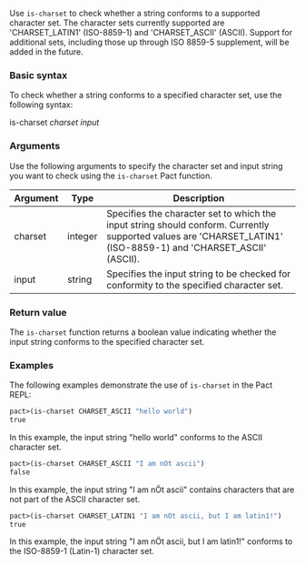 Use `is-charset` to check whether a string conforms to a supported character set. The character sets currently supported are 'CHARSET_LATIN1' (ISO-8859-1) and 'CHARSET_ASCII' (ASCII). Support for additional sets, including those up through ISO 8859-5 supplement, will be added in the future.

### Basic syntax

To check whether a string conforms to a specified character set, use the following syntax:

is-charset *charset input*

### Arguments

Use the following arguments to specify the character set and input string you want to check using the `is-charset` Pact function.

| Argument | Type | Description |
| --- | --- | --- |
| charset | integer | Specifies the character set to which the input string should conform. Currently supported values are 'CHARSET_LATIN1' (ISO-8859-1) and 'CHARSET_ASCII' (ASCII). |
| input | string | Specifies the input string to be checked for conformity to the specified character set. |

### Return value

The `is-charset` function returns a boolean value indicating whether the input string conforms to the specified character set.

### Examples

The following examples demonstrate the use of `is-charset` in the Pact REPL:

```lisp
pact>(is-charset CHARSET_ASCII "hello world")
true
```

In this example, the input string "hello world" conforms to the ASCII character set.

```lisp
pact>(is-charset CHARSET_ASCII "I am nÖt ascii")
false
```

In this example, the input string "I am nÖt ascii" contains characters that are not part of the ASCII character set.

```lisp
pact>(is-charset CHARSET_LATIN1 "I am nÖt ascii, but I am latin1!")
true
```

In this example, the input string "I am nÖt ascii, but I am latin1!" conforms to the ISO-8859-1 (Latin-1) character set.
